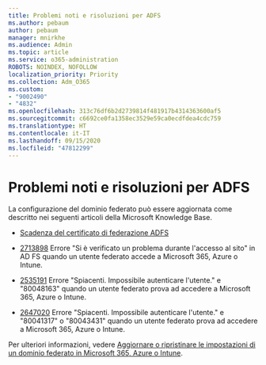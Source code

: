 ```yaml
---
title: Problemi noti e risoluzioni per ADFS
ms.author: pebaum
author: pebaum
manager: mnirkhe
ms.audience: Admin
ms.topic: article
ms.service: o365-administration
ROBOTS: NOINDEX, NOFOLLOW
localization_priority: Priority
ms.collection: Adm_O365
ms.custom:
- "9002490"
- "4832"
ms.openlocfilehash: 313c76df6b2d2739814f481917b4314363600af5
ms.sourcegitcommit: c6692ce0fa1358ec3529e59ca0ecdfdea4cdc759
ms.translationtype: HT
ms.contentlocale: it-IT
ms.lasthandoff: 09/15/2020
ms.locfileid: "47812299"
---
```

# <a name="common-issues-and-resolutions-for-adfs"></a>Problemi noti e risoluzioni per ADFS

La configurazione del dominio federato può essere aggiornata come descritto nei seguenti articoli della Microsoft Knowledge Base.

- [Scadenza del certificato di federazione ADFS](adfs-federation-certificate-expiring.md)

- [2713898](https://support.microsoft.com/help/2713898) Errore "Si è verificato un problema durante l'accesso al sito" in AD FS quando un utente federato accede a Microsoft 365, Azure o Intune.

- [2535191](https://support.microsoft.com/help/2535191) Errore "Spiacenti. Impossibile autenticare l'utente." e "80048163" quando un utente federato prova ad accedere a Microsoft 365, Azure o Intune.

- [2647020](https://support.microsoft.com/help/2647020) Errore "Spiacenti. Impossibile autenticare l'utente." e "80041317" o "80043431" quando un utente federato prova ad accedere a Microsoft 365, Azure o Intune.

Per ulteriori informazioni, vedere [Aggiornare o ripristinare le impostazioni di un dominio federato in Microsoft 365, Azure o Intune](https://docs.microsoft.com/office365/troubleshoot/active-directory/update-federated-domain-office-365).
